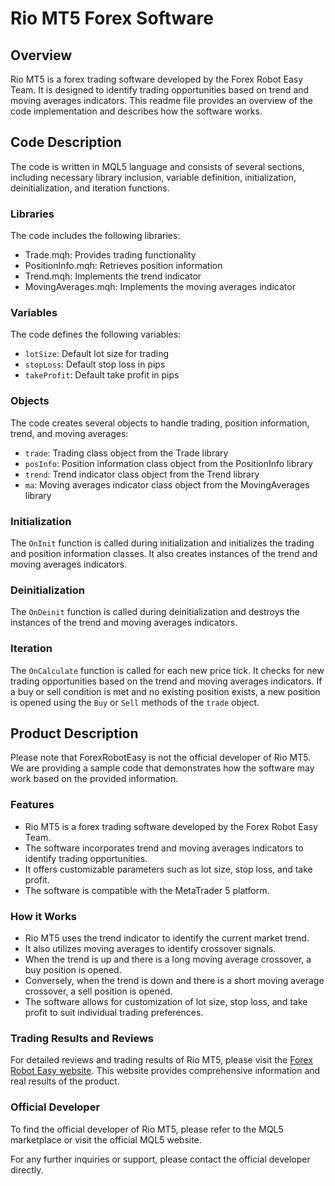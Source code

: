 # Rio MT5 Forex Software

## Overview
Rio MT5 is a forex trading software developed by the Forex Robot Easy Team. It is designed to identify trading opportunities based on trend and moving averages indicators. This readme file provides an overview of the code implementation and describes how the software works.

## Code Description
The code is written in MQL5 language and consists of several sections, including necessary library inclusion, variable definition, initialization, deinitialization, and iteration functions.

### Libraries
The code includes the following libraries:
- Trade.mqh: Provides trading functionality
- PositionInfo.mqh: Retrieves position information
- Trend.mqh: Implements the trend indicator
- MovingAverages.mqh: Implements the moving averages indicator

### Variables
The code defines the following variables:
- `lotSize`: Default lot size for trading
- `stopLoss`: Default stop loss in pips
- `takeProfit`: Default take profit in pips

### Objects
The code creates several objects to handle trading, position information, trend, and moving averages:
- `trade`: Trading class object from the Trade library
- `posInfo`: Position information class object from the PositionInfo library
- `trend`: Trend indicator class object from the Trend library
- `ma`: Moving averages indicator class object from the MovingAverages library

### Initialization
The `OnInit` function is called during initialization and initializes the trading and position information classes. It also creates instances of the trend and moving averages indicators.

### Deinitialization
The `OnDeinit` function is called during deinitialization and destroys the instances of the trend and moving averages indicators.

### Iteration
The `OnCalculate` function is called for each new price tick. It checks for new trading opportunities based on the trend and moving averages indicators. If a buy or sell condition is met and no existing position exists, a new position is opened using the `Buy` or `Sell` methods of the `trade` object.

## Product Description
Please note that ForexRobotEasy is not the official developer of Rio MT5. We are providing a sample code that demonstrates how the software may work based on the provided information.

### Features
- Rio MT5 is a forex trading software developed by the Forex Robot Easy Team.
- The software incorporates trend and moving averages indicators to identify trading opportunities.
- It offers customizable parameters such as lot size, stop loss, and take profit.
- The software is compatible with the MetaTrader 5 platform.

### How it Works
- Rio MT5 uses the trend indicator to identify the current market trend.
- It also utilizes moving averages to identify crossover signals.
- When the trend is up and there is a long moving average crossover, a buy position is opened.
- Conversely, when the trend is down and there is a short moving average crossover, a sell position is opened.
- The software allows for customization of lot size, stop loss, and take profit to suit individual trading preferences.

### Trading Results and Reviews
For detailed reviews and trading results of Rio MT5, please visit the [Forex Robot Easy website](https://forexroboteasy.com/forex-robot-review/rio-mt5-forex-software-comprehensive-review-and-real-results/). This website provides comprehensive information and real results of the product.

### Official Developer
To find the official developer of Rio MT5, please refer to the MQL5 marketplace or visit the official MQL5 website.

For any further inquiries or support, please contact the official developer directly.
